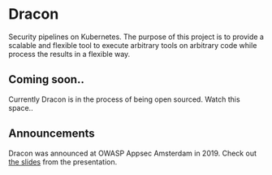 # Dracon

Security pipelines on Kubernetes. The purpose of this project is to provide a
scalable and flexible tool to execute arbitrary tools on arbitrary code while
process the results in a flexible way.

## Coming soon..

Currently Dracon is in the process of being open sourced. Watch this space..

## Announcements

Dracon was announced at OWASP Appsec Amsterdam in 2019. Check out [the slides](docs/Dracon-OWASP-Presentation-export.pdf) from the
presentation.
